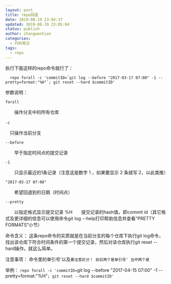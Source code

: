 ```yaml
---
layout: post
title: repo回退
date: 2019-08-19 23:04:37
updated: 2019-08-19 23:05:04
status: publish
author: zhangwentian
categories: 
  - 代码笔记
tags: 
  - repo
---
```



执行下面这样的repo命令就行了：

      repo forall -c 'commitID=`git log --before "2017-03-17 07:00" -1 --pretty=format:"%H"`; git reset --hard $commitID'

参数说明：

    forall

　　操作分支中的所有仓库

    -c　

　只操作当前分支

    --before

　　早于指定时间点的提交记录

    -1

　　只显示最近的1条记录（注意这是数字 1 ，如果要显示 2 条就写 2，以此类推）

    "2017-03-17 07:00"

　　希望回退到的日期（时间点）

    --pretty

　　以指定格式显示提交记录
%H　　提交记录的hash值，即commit id（其它格式及更详细的信息可以使用命令git log --help打印帮助信息并查看“PRETTY FORMATS”小节）

命令含义：
 这条repo命令的实质就是在当前分支的每个仓库下执行git log命令，找出该仓库下符合时间条件的第一个提交记录，然后对该仓库执行git reset --hard操作。就这么简单。



注意事项： 命令里的单引号'以及`要注意区分！ 前后两个是单引号' 当中两个是`

 举例： `repo forall -c 'commitID=`git log --before "2017-04-15 07:00" -1 --pretty=format:"%H"`; git reset --hard $commitID'`